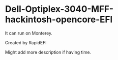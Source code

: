 # Dell-Optiplex-3040-MFF-hackintosh-opencore-EFI
It can run on Monterey.

Created by RapidEFI

Might add more description if having time. 
